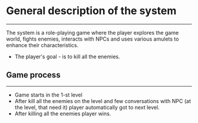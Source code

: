 # General description of the system
---
The system is a role-playing game where the player explores the game world, fights enemies, interacts with NPCs and uses various amulets to enhance their characteristics.

- The player's goal - is to kill all the enemies.

## Game process
---
- Game starts in the 1-st level
- After kill all the enemies on the level and few conversations with NPC (at the level, that need it) player automatically got to next level.
- After killing all the enemies player wins. 